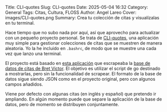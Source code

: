 Title: CLI-quotes
Slug: CLI-quotes
Date: 2025-05-04 16:32
Category: General
Tags: Citas, Cultura, FLOSS
Author: Angel Lareo
Cover: images/CLI-quotes.png
Summary: Crea tu colección de citas y visualízalas en tu terminal.

Hace tiempo que no subo nada por aquí, así que aprovecho para actualizar con un pequeño proyecto personal. Se trata de [CLI-quotes](https://github.com/angellareo/CLI-quotes?tab=readme-ov-file), una aplicación muy simple para gestionar colecciones de citas que se muestren de manera aleatoria. Yo la he incluido en `.bashrc`, de modo que se muestre una cada vez que lanzo una terminal.

El proyecto está basado en [esta aplicación](https://github.com/pouyakary/bret-victor-quotes) que escrapeaba la [base de datos de citas de Bret Victor](https://worrydream.com/quotes/). El objetivo es utilizar el script de go destinado a mostrarlas, pero sin la funcionalidad de scrapear. El formato de la base de datos sigue siendo JSON como en el proyecto original, pero con algunos campos añadidos.

Viene por defecto con algunas citas (en inglés y español) que pretendo ir ampliando. En algún momento puede que separe la aplicación de la base de datos, pero de momento se distribuyen conjuntamente. 

